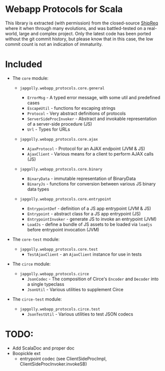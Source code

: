 # Webapp Protocols for Scala

This library is extracted (with permission) from the closed-source [ShipReq](https://blog.shipreq.com/about/)
where it when through many evolutions, and was battled-tested on a real-world, large and complex project.
Only the latest code has been ported without the git commit history, but please know that in this case,
the low commit count is not an indication of immaturity.

# Included

* The `core` module:

  * `japgolly.webapp_protocols.core.general`
    * `ErrorMsg` - A typed error message, with some util and predefined cases
    * `EscapeUtil` - functions for escaping strings
    * `Protocol` - Very abstract definitions of protocols
    * `ServerSideProcInvoker` - Abstract and invokable representation of a server-side procedure (JS)
    * `Url` - Types for URLs

  * `japgolly.webapp_protocols.core.ajax`
    * `AjaxProtocol` - Protocol for an AJAX endpoint (JVM & JS)
    * `AjaxClient` - Various means for a client to perform AJAX calls (JS)

  * `japgolly.webapp_protocols.core.binary`
    * `BinaryData` - immutable representation of BinaryData
    * `BinaryJs` - functions for conversion between various JS binary data types

  * `japgolly.webapp_protocols.core.entrypoint`
    * `EntrypointDef` - definition of a JS app entrypoint (JVM & JS)
    * `Entrypoint` - abstract class for a JS app entrypoint (JS)
    * `EntrypointInvoker` - generate JS to invoke an entrypoint (JVM)
    * `LoadJs` - define a bundle of JS assets to be loaded via `loadjs` before entrypoint invocation (JVM)

* The `core-test` module:
  * `japgolly.webapp_protocols.core.test`
    * `TestAjaxClient` - an `AjaxClient` instance for use in tests

* The `circe` module:
  * `japgolly.webapp_protocols.circe`
    * `JsonCodec` - The composition of Circe's `Encoder` and `Decoder` into a single typeclass
    * `JsonUtil` - Various utilities to supplement Circe

* The `circe-test` module:
  * `japgolly.webapp_protocols.circe.test`
    * `JsonTestUtil` - Various utilities to test JSON codecs


# TODO:
* Add ScalaDoc and proper doc
* Boopickle ext
  * entrypoint codec (see ClientSideProcImpl, ClientSideProcInvoker.invokeSB)

